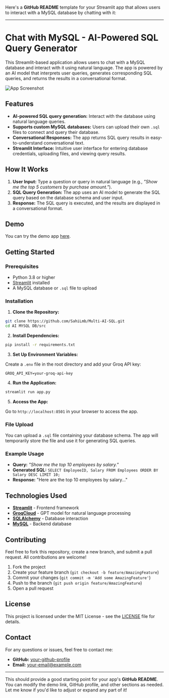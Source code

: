 Here's a **GitHub README** template for your Streamlit app that allows users to interact with a MySQL database by chatting with it:

---

# Chat with MySQL - AI-Powered SQL Query Generator

This Streamlit-based application allows users to chat with a MySQL database and interact with it using natural language. The app is powered by an AI model that interprets user queries, generates corresponding SQL queries, and returns the results in a conversational format.

![App Screenshot](path-to-your-screenshot.png)

## Features

- **AI-powered SQL query generation:** Interact with the database using natural language queries.
- **Supports custom MySQL databases:** Users can upload their own `.sql` files to connect and query their database.
- **Conversational Responses:** The app returns SQL query results in easy-to-understand conversational text.
- **Streamlit Interface:** Intuitive user interface for entering database credentials, uploading files, and viewing query results.

## How It Works

1. **User Input:** Type a question or query in natural language (e.g., *"Show me the top 5 customers by purchase amount."*).
2. **SQL Query Generation:** The app uses an AI model to generate the SQL query based on the database schema and user input.
3. **Response:** The SQL query is executed, and the results are displayed in a conversational format.

## Demo

You can try the demo app [here](https://example-demo-link.com).

## Getting Started

### Prerequisites

- Python 3.8 or higher
- [Streamlit](https://docs.streamlit.io/library/get-started/installation) installed
- A MySQL database or `.sql` file to upload

### Installation

1. **Clone the Repository:**

```bash
git clone https://github.com/SahiLmb/Multi-AI-SQL.git
cd AI MYSQL DB/src
```

2. **Install Dependencies:**

```bash
pip install -r requirements.txt
```

3. **Set Up Environment Variables:**

Create a `.env` file in the root directory and add your Groq API key:

```env
GROQ_API_KEY=your-groq-api-key
```

4. **Run the Application:**

```bash
streamlit run app.py
```

5. **Access the App:**

Go to `http://localhost:8501` in your browser to access the app.

### File Upload

You can upload a `.sql` file containing your database schema. The app will temporarily store the file and use it for generating SQL queries.

### Example Usage

- **Query:** *"Show me the top 10 employees by salary."*
- **Generated SQL:** `SELECT EmployeeID, Salary FROM Employees ORDER BY Salary DESC LIMIT 10;`
- **Response:** "Here are the top 10 employees by salary..."

## Technologies Used

- **[Streamlit](https://streamlit.io/)** - Frontend framework
- **[GroqCloud]((https://console.groq.com/playground)/)** - GPT model for natural language processing
- **[SQLAlchemy](https://www.sqlalchemy.org/)** - Database interaction
- **[MySQL](https://www.mysql.com/)** - Backend database

## Contributing

Feel free to fork this repository, create a new branch, and submit a pull request. All contributions are welcome!

1. Fork the project
2. Create your feature branch (`git checkout -b feature/AmazingFeature`)
3. Commit your changes (`git commit -m 'Add some AmazingFeature'`)
4. Push to the branch (`git push origin feature/AmazingFeature`)
5. Open a pull request

## License

This project is licensed under the MIT License - see the [LICENSE](LICENSE) file for details.

## Contact

For any questions or issues, feel free to contact me:

- **GitHub:** [your-github-profile](https://github.com/your-username)
- **Email:** your-email@example.com

---

This should provide a good starting point for your app's **GitHub README**. You can modify the demo link, GitHub profile, and other sections as needed. Let me know if you'd like to adjust or expand any part of it!
